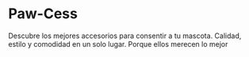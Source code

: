 # Paw-Cess
Descubre los mejores accesorios para consentir a tu mascota. Calidad, estilo y comodidad en un solo lugar. Porque ellos merecen lo mejor
